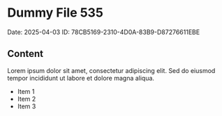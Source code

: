 # Dummy File 535

Date: 2025-04-03
ID: 78CB5169-2310-4D0A-83B9-D87276611EBE

## Content

Lorem ipsum dolor sit amet, consectetur adipiscing elit.
Sed do eiusmod tempor incididunt ut labore et dolore magna aliqua.

* Item 1
* Item 2
* Item 3

